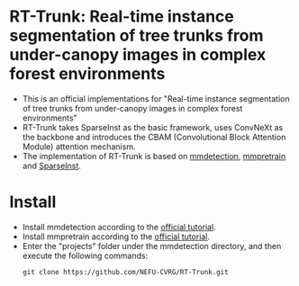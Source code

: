 # RT-Trunk: Real-time instance segmentation of tree trunks from under-canopy images in complex forest environments
- This is an official implementations for "Real-time instance segmentation of tree trunks from under-canopy images in complex forest environments"
- RT-Trunk takes SparseInst as the basic framework, uses ConvNeXt as the backbone and introduces the CBAM (Convolutional Block Attention Module) attention mechanism.
- The implementation of RT-Trunk is based on [mmdetection](https://github.com/open-mmlab/mmdetection), [mmpretrain](https://github.com/open-mmlab/mmpretrain) and [SparseInst](https://github.com/hustvl/SparseInst#models).
# Install
- Install mmdetection according to the [official tutorial](https://mmdetection.readthedocs.io/en/latest/get_started.html).
- Install mmpretrain according to the [official tutorial](https://mmpretrain.readthedocs.io/en/latest/get_started.html#installation).
- Enter the "projects" folder under the mmdetection directory, and then execute the following commands:
  ```git
  git clone https://github.com/NEFU-CVRG/RT-Trunk.git 
